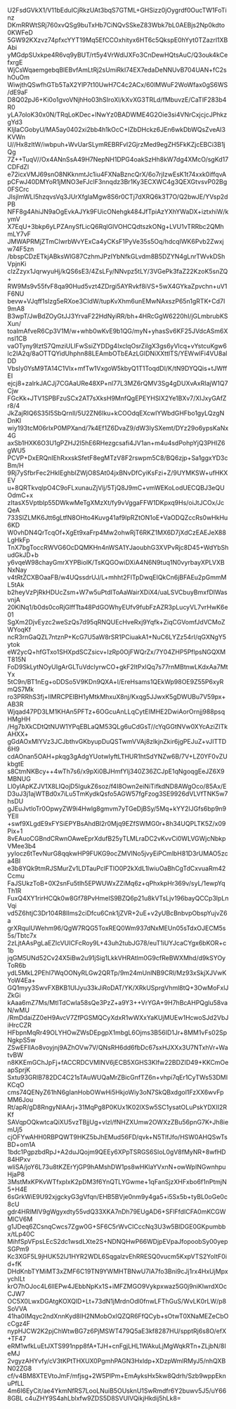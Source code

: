 U2FsdGVkX1/V11bEduICjRkzUAt3bqS7GTML+GHSizz0jOygrdf0OucTW1FoTinz
DKmRRWtSRj760xvQSg9buTxHb7CiNQvSSkeZ83Wbk7bL0AEBjs2Np0kdto0KWFeD
5GW92KXzvz74pfxcYYT19Mq5EfCCOxhityx6HT6c5QkspE0hYyt0TZazrl1XBAbi
yMGdpSUxkpe4R6vq9yBUT/rt5y4VrWdlJXFo3CnDewHQtsAuC/Q3ouk4kCefxrgE
WjCsWqaemgebqBlEBvfAmLtRj2sUmiRkI74EX7edaDeNNUvB704UAN+fC2shOuOm
WiwjthQSwfhGTb5TaX2YlP7t10UwH7C4c2ACx/60lMWuF2WoWfax0gS6WS/dE9aF
D8Q02pJ6+Ki0o1gvoVNjhHo03hSIroXl/kXvXG3TRLd/fMbuvzE/CaTIF283b4R0
yLA7oloK30x0N/TRqLoKDec+lNwYz0BADWME4G2Oie3si4VNrCxjcjcJPhkzgYd3
KIjIaCGobyU/MA5ay0402xi2bb4h1kOcC+IZbDHckz6JEn6wkDbWQsZveAI3KVWn
U//Hx8zItW/iwbpuh+WvUarSLymREBRFvI2GjrzMed9egZH5FkKZjcEBCi3B1jQg
7Z++TuqV//Ox4ANnSsA49H7NepNH1DPG4oakSzHh8kW7dg4XMcO/sgKd17CDFdZl
e72icxVMJ69snO8NKknmtJc1iu4FXNaBzncQrX/6o7rjIzwEsK1t74xxk0iffqvA
pCFwJ40DMYoR1jMNO3eFJclF3nnqdz3Br1Ky3ECXWC4g3QEXGtvsvP02Bg0FSCrc
JIsjlmWLI5hzqvsVq3JUrXfglaMgw8S6r0CTj7dXRQ6k3T7O/Q2bwJE/YVsp2dPB
NFF8g4AhiJN9aOgEvkAJYk9FUicONehgk484JfTpiAzYXhYWaDX+iztxhiW/kymV
X7EqU+3bkp6yLPZAnySfLicQ6RqlGlVOHCQdtszkONg+LVU1vTRRbc2QMhmLY7vF
JMWAPRMjZTmClwrbWvYExCa4yCKsF1PyVe35s5Oq/hdcqIWK6Pvb2Zwxjw74F5zn
/bbspCDzETkjABksWlG87CzhmJPzIYbNfkGLvdm8B5DZYN4gLnrTWvkDShVpjnKi
clzZzyx1JqrwyuHj/kQS6sE3/4ZsLFy/NNvpz5tLY/3VGePk3faZ22KzoK5snZQ+
RW9Ms9v55fvF8qa90Hud5vzt4ZDrgi5AYRvkf8iVS+5wX4GYkaZpvchn+uV1F6NU
bevw+VJqff1sIzg5eRXoe3CIdW/tupKvXhm6unEMwNAxszP65n1gRTK+Cd7I9mA8
B3wpT/JwBdZOyGtJJ3YrvaF22HdNyiRR/bh+4HRcGgW6220hI/jGLmbrubKSXun/
toaImAfveR6Cp3V1M/w+whb0wKvE9b1QG/myN+yhasSv6KF25JVdcASm6XnsI1CB
vaOTyny9lztS7QmziULlFwSsiZYDDg4IxclqOsrZilgX3gs6yVlcq+vYstcuKgw6
lc2IA2q/8aOTTQYidUhphn88LEAmbOTbEAzLGIDNiXXttlTS/YEWwlFi4VU8alDD
VbsIy0YsM9TA14C1Vlx+mfTw1VxgoW5kbyQ1T1ToqdDI/K/tN9DYQQis+tJWffEI
ejcj8+zalrkJACJj7CGAaURe48XP+nl77L3MZ6rQMV3Sg4gDUXvAxRIajW1Q7Cjw
FGcKk+JTV1SPBFzuSCx2AT7sXksH9MnfQgEPEYHSIX2Ye1BXv7/XIJxyGAfZr8/4
JkZajRIQ6S35I5SbQrnIl/5U2ZN6Iku+kCOOdqEXcwIYWbdGHFbo1gyLQzgNDnKl
wiy193tcM06rIxP0MPXand/7k4Ef1Z6DvaZ9/dW3IySXemt/DYz29o6ypsKaNx4G
axSb1HXK6O3U1gPZHJ2I5hE6RHezgcsafi4JV1an+m4u4sdPohpYjQ3PHIZ6gWU5
PCVP+DxERQnIEhRxxskSfetF8egMTzV8F2rswpm5C8/BQ6zjp+Sa1ggxYD3cBm/H
9Rj7ySfbrFec2HkIEghbIZWjO8SAt04jxBNvDfCyiKsFzi+Z/9UYMKSW+ufHKXEV
u+8QRTkvqlpO4C9oFLxunauZjVlj/5TjQ8J9mC+vmWEKoLodUECQBJ3eQUOdmC+x
zItasX5Vptblp55DWkwMeTgXMzXt/fy9vVggaFFW1DKpxq9Hs/oiJtJCOx/JcQeA
733SlZLMK6Jtt6gLtfN8OHto4Kuvg41af9IpRZtON1oE+VaODQZccRs0wHkHu6KD
W0vhDN4QrTcqOf+XgEt9xaFrp4Mw2ohwRjT6RKZ1MX6D7jXdCzEAEJeX88LgHkFp
TnX7bgToccRWVG6OcDQMKHn4nWSA1YJaoubhG3XVPvRjc8D45+WdYbShudGkJD+b
y6vqeW98chayGmrXYPBiolK/TsKQGOwiDXiA4N6N9tuq1N0vyrbayXPLVXBNxNay
v4tRtZCXBOaaFB/w4UQssdrUJ/L+mhht2FITpDwqEIQkCn6jBFAEu2pGmmML5tAk
b2heyVzPjRkHDUcZsm+W7w5uPtdIToAaWairXDiX4/uaLSVCbuyBmxfDlWasvnjA
20KlNq1/b0ds0coRjGlffTta48PdGOWhyEUfv9fubFzAZR3pLucyVL7vrHwK6e01
SgXm2DjvEyzc2weSzQs7d95qRNQUEcHveRxj9Yqfk+ZiqCGVomfJdVCMoZWYoqKf
ncR3rnGaQZL7ntznP+KcG7U5aW8rSR1PCiuakA1+NuC6LYZz54rI/qGXNgY5ytok
eW2ycQ+hfGTxo1SHXpdSCZsicv+IzRp0OjFWQrZx/7Y04ZHP5PflpsNGQXMT815N
FoD9SkLytNOyUIgArGLTuVdclyrwCO+gkF2ItPxIQq7s77rnMBtnwLKdxAa7MtYx
5tC9n/BT1nEg+oDDSo5V9KDn9QXA+l/EreHsams1QEkWp98OE9Z55P6xyRmQS7Mk
ro3PRRhS3fj+llMRCPEIBH1yMtkMhxuX8nj/Kxqg5JJwxK5gDWUBu7V59px+AB3R
Wjqad47PD3LM1KHAn5PFTz+6OGcuAnLLqCytEIMHE2DwiAorOrnjj988psqHMgHH
/Hg7bXkCDtQtNUW1YPqEBLaQM53QLg6uCdGsT//cYqGGtNVw0XYcAziZITkAHXX+
gGdAOxMlYVz3JCJbthvGKbyupDuQSTwmVVAj8zlkjnZkir6jgPEJuZ+vJITTD6H9
cdAOnan5OAH+pkqg3gAdgYUotwIyftLTHUR1htSdYNZw6B/7V+LZ0YF0vZUkbgtE
s8CtmNKBcy++4wTh7s6/x9pXi0BJHmfYlj340Z36ZCJpE1qNgoqgEeJZ6X9MBNUG
Ll0ylApKZJV1X8LIQojD5lgukZ6soz/f4I8Own2eiNiTifkdND8AWgOco/85Ax/E
D3uJ3j1ajWTBd0x7iLu5TmKydkQsfo5AGW57fgFzog3SE9926dVLVfTNK5w7hsDU
gJEuJvtloTr0OpwyZW9i4Hwlg8gmvm7yTGeDjBSy/5Mq+kYY2IJGfs6bp9n9YEIl
+swf9XLgdE9xFYSiEPYBsAhdBl2r0Mjq9EZfSWMG0r+8h34UQPLTK5Z/x09Pix+1
8vEAuoCGBndCRwnOAweEprXdufB25yTLMLraDC2vKvvCi0WLVGWjcNbkpVMee3b4
yyIocz6tTevNurG8qqkwHP9FUKG9ocZMVlNo5jvyEiPCmlbH81D3rUMAO5zca4BI
e3b8YQk9tmRJSMurZv1LDTauPclFTlO0P2kXdL1lwiuOaBhCgTdCxvuaRm42Ccmu
FaJSUkzToB+0X2snFu5tlh5EPWUWxZZiMq6z+qPhxkpHr369v/syL/1ewpYqTh1R
FuxQ4XY1rirHCQk0w8Gf78PvHmeIS9BZQ6p21u8kVTsLjv196bayQCCp3lpLnVqi
vd5Z6htjC3Dr104R8IIms2ciDfcu6Cnk1jZVR+2uE+v2yUBcBnbvpObspYujvZ6a
grXRquIUWehm96/QgW7RQG5ToxREQ0Wm937dNxMEUn05sTdxOJECM5s5s/Tbtc7x
2zLjtAAsPgLaEZlcVUICFcRoy9L+43uh2tubJG78/euT1iUYJcaCYgx6bKOR+c1b
jqGM5UNd52Cv24X5iBw2u91jSig1LkkVHRAtlm0G9cfReBWXMhd/d9kSYOyToR6b
ydL5MkL2PEhI7WqOONyRLGw2QRTp/9m24mUnlNB9CRl/Mz93xSkjXJVwKYoW4Ea+
GQ1myy3SwvFXBKB1UIJyu33kJiRoDAT/YK/XRkUSprgVhml8tQ+3OwMoFxlJZkGi
kAaa6mZ7Ms/MtlTdCwIa58sQe3PzZ+a9Y3++VrYGA+9H7hBcAHPQglu58vaN/wMU
/RmDdaiZZ0eH9AvcV7ZfPGSMQCyXdxR1wWXxYaKUjMUEw1HcwoSJd2VbJiHrcCZR
HFbpnMqRr49OLYHOwZWsDEpgpX1mbgL6Ojms3B56ID1Jr+8MM1vFs02SpNgkpS5w
ZSwEFIlAo8voyjnj9AZhOVw7V/QNsRH6dd6fbDc67sxHJXXx3U7NTxhVr+WatvBW
n8KKEmGChJpFj+fACCRDCVMINV6jECB5XGHS3Klfw22BDZID49+KKCmOeapSprjK
Sxtu93GRlB782DC4C21sTAuWUQaMrZBicGnfTZ6n+vhpi7qEr1CyTWs53DMIKCqO
cms74QENyZ61hN6gIanHobOWwHi5HkjoWiy3oN7SkQBxdgol1FzXX6wvFpMM6Jou
Rt/apR/gD8RngyNlAArj+31MqPg8P0KUx1K02lXSw5SC1ysatOLuPskYDXII2RKf
SAVqpOQkwtcaQiXU5vzTBjjUg+vlzl/fNHZXUmw2OWXzZBu56pnG7K+Jh8iemUj5
cjOFYwAHH0RBPQWT9HKZ5bJhEMud56FD/qvk+N5TlfJfo/HSW0AHQSwTsBD+om1A
1bdc1PgpzbdRpJ+A2duJQojm9QEEy6XPpTSRGS6SloL0gV8fMyNR+8wfHD84HPxv
wliSA/joY6L73u8tKZErYjGP9hAMshDW1ps8wHKlaYVxnN+owWpINGwnhpuHjaP8
3MstMxKPKvWTfxpIxK2pDM3f6YnQTLYGwme+1qFanSjzXHFxbo6f1nPtmjN5+H4E
6sGrkWiE9U92xjgckyG3gVfqn/EHB5BVje0nm9y4ga5+i5Sx5b+tyBL0oGe0c8cU
gdr4HRlMlV9gWgyxdty55vdQ33XKA7nDh79EUgAD6+SFlFfdICFA0mKCGWMlCV6M
g1JDeq6ZCsnqCwcs7Zgw0G+SF6C5rWvCICccNq3U3w5BlDGE0GKpumbbx/tLp40C
MihfSpVFpsLEcS2dc1wsdLXte2S+NDNQHwP66WDjpEVpaJfopoobSy00yepSGPm9
Kc3XGF5L9jHUK52lJ1HYR2WDL6SqgalzvEhRRESQ0vucm5KxpVTS2YoItF0id+fK
DHdKnbTYMiMT3xZMF6C19TN9YWMHTBNwU7lA7fo3Bni9cJj1rx4HxUjMpxychILt
krO7hOJoc4L6lIEPw4JEbbNpKx1S+iMFZMGO9Vykpxwaz5G0j9niKlwrdXOcCJW7
OC5X0LwxDGAtgKOXQlD+Lt+73dN1jMrdnOdl0fnwLFThGuS/WvLK0rLW/p8SoVVA
41ha0IMqyc2ndXnnKyd8IH2NMobOxIQZQR6FfQCyb+sOtwT0XNaMEZeCbOcCgz4F
nypHJCW2K2pjChWtwBG7z6PjMSWT479Q5aE3kf8287HU/spptRj6s8O/efX+TF47
eRM1wfkLuEtJXTS991npp8fA+TJH+cnFgjLHL1WAkuLjMgWqkRTn+ZLjbN/8IeMJ
2vgyzAHYvfy/cV3tKPtTHXUX0PgmhPAGN3Hxldp+XDzpWmlRMyJ5/nhQXBN02ZG8
cf/v4BM8XTEVtoJmF/mfjsg+2W5PlPm+EmAyksHx5kw8Qdrh/Szb9wppEknuPfLL
4m6I6EyCit/ae4YkmNfRS7LooLNuiB5OUsknU1SwRmdfr6Y2buwv5J5/uY668GBL
c4uZHY9S4ahLblxfw9ZDS5D8SVUlVQikjHkdij5hLk8=
